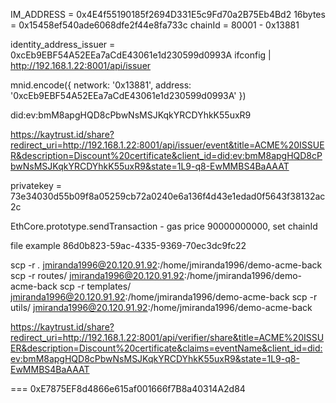 IM_ADDRESS = 0x4E4f55190185f2694D331E5c9Fd70a2B75Eb4Bd2
16bytes = 0x15458ef540ade6068dfe2f44e8fa733c
chainId = 80001 - 0x13881

identity_address_issuer = 0xcEb9EBF54A52EEa7aCdE43061e1d230599d0993A
ifconfig | http://192.168.1.22:8001/api/issuer

mnid.encode({
  network: '0x13881',
  address: '0xcEb9EBF54A52EEa7aCdE43061e1d230599d0993A'
})

did:ev:bmM8apgHQD8cPbwNsMSJKqkYRCDYhkK55uxR9

https://kaytrust.id/share?redirect_uri=http://192.168.1.22:8001/api/issuer/event&title=ACME%20ISSUER&description=Discount%20certificate&client_id=did:ev:bmM8apgHQD8cPbwNsMSJKqkYRCDYhkK55uxR9&state=1L9-q8-EwMMBS4BaAAAT

privatekey = 73e34030d55b09f8a05259cb72a0240e6a136f4d43e1edad0f5643f38132ac2c

EthCore.prototype.sendTransaction - gas price 90000000000, set chainId

file example 86d0b823-59ac-4335-9369-70ec3dc9fc22

scp -r *.* jmiranda1996@20.120.91.92:/home/jmiranda1996/demo-acme-back
scp -r routes/ jmiranda1996@20.120.91.92:/home/jmiranda1996/demo-acme-back
scp -r templates/ jmiranda1996@20.120.91.92:/home/jmiranda1996/demo-acme-back
scp -r utils/ jmiranda1996@20.120.91.92:/home/jmiranda1996/demo-acme-back

https://kaytrust.id/share?redirect_uri=http://192.168.1.22:8001/api/verifier/share&title=ACME%20ISSUER&description=Discount%20certificate&claims=eventName&client_id=did:ev:bmM8apgHQD8cPbwNsMSJKqkYRCDYhkK55uxR9&state=1L9-q8-EwMMBS4BaAAAT



===
0xE7875EF8d4866e615af001666f7B8a40314A2d84